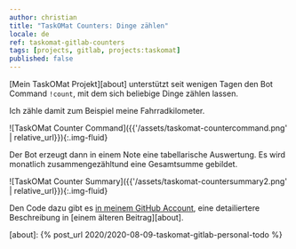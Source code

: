 ```yaml
---
author: christian
title: "TaskOMat Counters: Dinge zählen"
locale: de
ref: taskomat-gitlab-counters
tags: [projects, gitlab, projects:taskomat]
published: false
---
```


[Mein TaskOMat Projekt][about]
unterstützt seit wenigen Tagen den Bot Command `!count`, mit dem sich beliebige
Dinge zählen lassen.

Ich zähle damit zum Beispiel meine Fahrradkilometer.

![TaskOMat Counter Command]({{'/assets/taskomat-countercommand.png' | relative_url}}){:.img-fluid}

Der Bot erzeugt dann in einem Note eine tabellarische Auswertung.
Es wird monatlich zusammengezähltund eine Gesamtsumme gebildet.

![TaskOMat Counter Summary]({{'/assets/taskomat-countersummary2.png' | relative_url}}){:.img-fluid}

Den Code dazu gibt es [in meinem GitHub Account][taskomat], eine detailiertere Beschreibung
in [einem älteren Beitrag][about].

[taskomat]: https://github.com/perryflynn/taskomat
[about]: {% post_url 2020/2020-08-09-taskomat-gitlab-personal-todo %}
